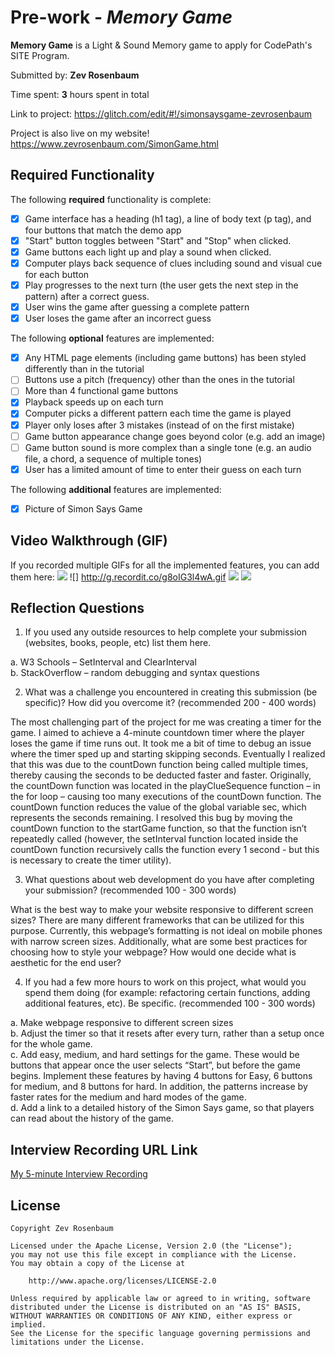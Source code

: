 # Pre-work - *Memory Game*

**Memory Game** is a Light & Sound Memory game to apply for CodePath's SITE Program. 

Submitted by: **Zev Rosenbaum**

Time spent: **3** hours spent in total

Link to project: https://glitch.com/edit/#!/simonsaysgame-zevrosenbaum

Project is also live on my website! https://www.zevrosenbaum.com/SimonGame.html

## Required Functionality

The following **required** functionality is complete:

* [x] Game interface has a heading (h1 tag), a line of body text (p tag), and four buttons that match the demo app
* [x] "Start" button toggles between "Start" and "Stop" when clicked. 
* [x] Game buttons each light up and play a sound when clicked. 
* [x] Computer plays back sequence of clues including sound and visual cue for each button
* [x] Play progresses to the next turn (the user gets the next step in the pattern) after a correct guess. 
* [x] User wins the game after guessing a complete pattern
* [x] User loses the game after an incorrect guess

The following **optional** features are implemented:

* [x] Any HTML page elements (including game buttons) has been styled differently than in the tutorial
* [ ] Buttons use a pitch (frequency) other than the ones in the tutorial
* [ ] More than 4 functional game buttons
* [x] Playback speeds up on each turn
* [x] Computer picks a different pattern each time the game is played
* [x] Player only loses after 3 mistakes (instead of on the first mistake)
* [ ] Game button appearance change goes beyond color (e.g. add an image)
* [ ] Game button sound is more complex than a single tone (e.g. an audio file, a chord, a sequence of multiple tones)
* [x] User has a limited amount of time to enter their guess on each turn

The following **additional** features are implemented:

- [x] Picture of Simon Says Game

## Video Walkthrough (GIF)

If you recorded multiple GIFs for all the implemented features, you can add them here:
![](gif1-link-here)
![] http://g.recordit.co/g8oIG3l4wA.gif
![](gif3-link-here)
![](gif4-link-here)

## Reflection Questions
1. If you used any outside resources to help complete your submission (websites, books, people, etc) list them here. 

a. W3 Schools – SetInterval and ClearInterval  
b. StackOverflow – random debugging and syntax questions

2. What was a challenge you encountered in creating this submission (be specific)? How did you overcome it? (recommended 200 - 400 words) 

The most challenging part of the project for me was creating a timer for the game. I aimed to achieve a 4-minute countdown timer where the player loses the game if time runs out. It took me a bit of time to debug an issue where the timer sped up and starting skipping seconds. Eventually I realized that this was due to the countDown function being called multiple times, thereby causing the seconds to be deducted faster and faster. Originally, the countDown function was located in the playClueSequence function – in the for loop – causing too many executions of the countDown function. The countDown function reduces the value of the global variable sec, which represents the seconds remaining. I resolved this bug by moving the countDown function to the startGame function, so that the function isn’t repeatedly called (however, the setInterval function located inside the countDown function recursively calls the function every 1 second - but this is necessary to create the timer utility).

3. What questions about web development do you have after completing your submission? (recommended 100 - 300 words) 

What is the best way to make your website responsive to different screen sizes? There are many different frameworks that can be utilized for this purpose. Currently, this webpage’s formatting is not ideal on mobile phones with narrow screen sizes. Additionally, what are some best practices for choosing how to style your webpage? How would one decide what is aesthetic for the end user?

4. If you had a few more hours to work on this project, what would you spend them doing (for example: refactoring certain functions, adding additional features, etc). Be specific. (recommended 100 - 300 words) 

a. Make webpage responsive to different screen sizes    
b. Adjust the timer so that it resets after every turn, rather than a setup once for the whole game.   
c. Add easy, medium, and hard settings for the game. These would be buttons that appear once the user selects “Start”, but before the game begins. Implement these features by having 4 buttons for Easy, 6 buttons for medium, and 8 buttons for hard. In addition, the patterns increase by faster rates for the medium and hard modes of the game.   
d. Add a link to a detailed history of the Simon Says game, so that players can read about the history of the game.




## Interview Recording URL Link

[My 5-minute Interview Recording](your-link-here)


## License

    Copyright Zev Rosenbaum

    Licensed under the Apache License, Version 2.0 (the "License");
    you may not use this file except in compliance with the License.
    You may obtain a copy of the License at

        http://www.apache.org/licenses/LICENSE-2.0

    Unless required by applicable law or agreed to in writing, software
    distributed under the License is distributed on an "AS IS" BASIS,
    WITHOUT WARRANTIES OR CONDITIONS OF ANY KIND, either express or implied.
    See the License for the specific language governing permissions and
    limitations under the License.